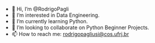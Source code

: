 - 👋 Hi, I’m @RodrigoPagli
- 👀 I’m interested in Data Engineering.
- 🌱 I’m currently learning Python.
- 💞️ I’m looking to collaborate on Python Beginner Projects.
- 📫 How to reach me: rodrigopagliusi@cos.ufrj.br

<!---
RodrigoPagli/RodrigoPagli is a ✨ special ✨ repository because its `README.md` (this file) appears on your GitHub profile.
You can click the Preview link to take a look at your changes.
--->
